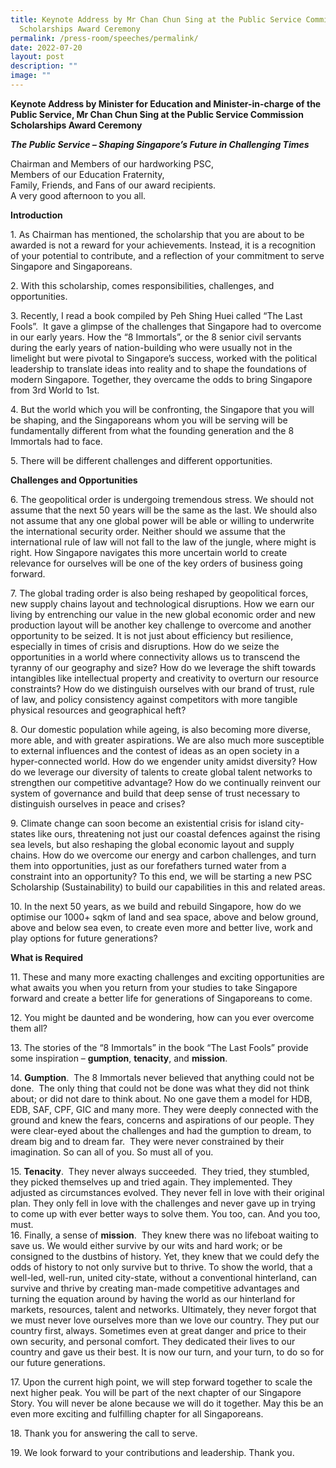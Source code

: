 ```yaml
---
title: Keynote Address by Mr Chan Chun Sing at the Public Service Commission
  Scholarships Award Ceremony
permalink: /press-room/speeches/permalink/
date: 2022-07-20
layout: post
description: ""
image: ""
---
```

**Keynote Address by Minister for Education and Minister-in-charge of the Public Service, Mr Chan Chun Sing at the Public Service Commission Scholarships Award Ceremony**


**_The Public Service – Shaping Singapore’s Future in Challenging Times_**

Chairman and Members of our hardworking PSC,  
Members of our Education Fraternity,  
Family, Friends, and Fans of our award recipients.   
A very good afternoon to you all.  
  
**Introduction**  
  
1\. As Chairman has mentioned, the scholarship that you are about to be awarded is not a reward for your achievements. Instead, it is a recognition of your potential to contribute, and a reflection of your commitment to serve Singapore and Singaporeans.  
  
2\. With this scholarship, comes responsibilities, challenges, and opportunities.  
  
3\. Recently, I read a book compiled by Peh Shing Huei called “The Last Fools”.  It gave a glimpse of the challenges that Singapore had to overcome in our early years. How the “8 Immortals”, or the 8 senior civil servants during the early years of nation-building who were usually not in the limelight but were pivotal to Singapore’s success, worked with the political leadership to translate ideas into reality and to shape the foundations of modern Singapore. Together, they overcame the odds to bring Singapore from 3rd World to 1st.  
  
4\. But the world which you will be confronting, the Singapore that you will be shaping, and the Singaporeans whom you will be serving will be fundamentally different from what the founding generation and the 8 Immortals had to face.    
  
5\. There will be different challenges and different opportunities.  
  
  
**Challenges and Opportunities**   
  
6\. The geopolitical order is undergoing tremendous stress. We should not assume that the next 50 years will be the same as the last. We should also not assume that any one global power will be able or willing to underwrite the international security order. Neither should we assume that the international rule of law will not fall to the law of the jungle, where might is right. How Singapore navigates this more uncertain world to create relevance for ourselves will be one of the key orders of business going forward.  
  
7\. The global trading order is also being reshaped by geopolitical forces, new supply chains layout and technological disruptions. How we earn our living by entrenching our value in the new global economic order and new production layout will be another key challenge to overcome and another opportunity to be seized. It is not just about efficiency but resilience, especially in times of crisis and disruptions. How do we seize the opportunities in a world where connectivity allows us to transcend the tyranny of our geography and size? How do we leverage the shift towards intangibles like intellectual property and creativity to overturn our resource constraints? How do we distinguish ourselves with our brand of trust, rule of law, and policy consistency against competitors with more tangible physical resources and geographical heft?  
  
8\. Our domestic population while ageing, is also becoming more diverse, more able, and with greater aspirations. We are also much more susceptible to external influences and the contest of ideas as an open society in a hyper-connected world. How do we engender unity amidst diversity? How do we leverage our diversity of talents to create global talent networks to strengthen our competitive advantage? How do we continually reinvent our system of governance and build that deep sense of trust necessary to distinguish ourselves in peace and crises?  
  
9\. Climate change can soon become an existential crisis for island city-states like ours, threatening not just our coastal defences against the rising sea levels, but also reshaping the global economic layout and supply chains. How do we overcome our energy and carbon challenges, and turn them into opportunities, just as our forefathers turned water from a constraint into an opportunity? To this end, we will be starting a new PSC Scholarship (Sustainability) to build our capabilities in this and related areas.  
  
10\. In the next 50 years, as we build and rebuild Singapore, how do we optimise our 1000+ sqkm of land and sea space, above and below ground, above and below sea even, to create even more and better live, work and play options for future generations?  
  
  
**What is Required**  

11\. These and many more exacting challenges and exciting opportunities are what awaits you when you return from your studies to take Singapore forward and create a better life for generations of Singaporeans to come.  
  
12\. You might be daunted and be wondering, how can you ever overcome them all?  
  
  
13\. The stories of the “8 Immortals” in the book “The Last Fools” provide some inspiration – **gumption**, **tenacity**, and **mission**.  
  
14\. **Gumption**.  The 8 Immortals never believed that anything could not be done.  The only thing that could not be done was what they did not think about; or did not dare to think about. No one gave them a model for HDB, EDB, SAF, CPF, GIC and many more. They were deeply connected with the ground and knew the fears, concerns and aspirations of our people. They were clear-eyed about the challenges and had the gumption to dream, to dream big and to dream far.  They were never constrained by their imagination. So can all of you. So must all of you.  
  
15\. **Tenacity**.  They never always succeeded.  They tried, they stumbled, they picked themselves up and tried again. They implemented. They adjusted as circumstances evolved. They never fell in love with their original plan. They only fell in love with the challenges and never gave up in trying to come up with ever better ways to solve them. You too, can. And you too, must.  
16\. Finally, a sense of **mission**.  They knew there was no lifeboat waiting to save us. We would either survive by our wits and hard work; or be consigned to the dustbins of history. Yet, they knew that we could defy the odds of history to not only survive but to thrive. To show the world, that a well-led, well-run, united city-state, without a conventional hinterland, can survive and thrive by creating man-made competitive advantages and turning the equation around by having the world as our hinterland for markets, resources, talent and networks. Ultimately, they never forgot that we must never love ourselves more than we love our country. They put our country first, always. Sometimes even at great danger and price to their own security, and personal comfort. They dedicated their lives to our country and gave us their best. It is now our turn, and your turn, to do so for our future generations.  
  
17\. Upon the current high point, we will step forward together to scale the next higher peak. You will be part of the next chapter of our Singapore Story. You will never be alone because we will do it together. May this be an even more exciting and fulfilling chapter for all Singaporeans.  
  
18\. Thank you for answering the call to serve.  
  
19\. We look forward to your contributions and leadership. Thank you.